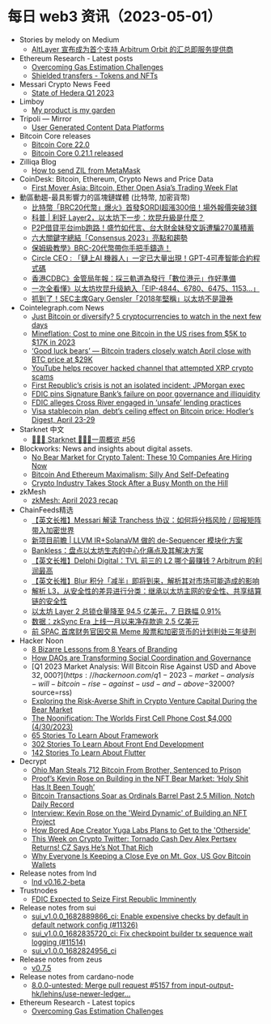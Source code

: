 # 每日 web3 资讯（2023-05-01）

- Stories by melody on Medium
  - [AltLayer 宣布成为首个支持 Arbitrum Orbit 的汇总即服务提供商](https://medium.com/@melody8848/altlayer-%E5%AE%A3%E5%B8%83%E6%88%90%E4%B8%BA%E9%A6%96%E4%B8%AA%E6%94%AF%E6%8C%81-arbitrum-orbit-%E7%9A%84%E6%B1%87%E6%80%BB%E5%8D%B3%E6%9C%8D%E5%8A%A1%E6%8F%90%E4%BE%9B%E5%95%86-f070260991ab?source=rss-bfc6f454c0f9------2)
- Ethereum Research - Latest posts
  - [Overcoming Gas Estimation Challenges](https://ethresear.ch/t/overcoming-gas-estimation-challenges/15463/1)
  - [Shielded transfers - Tokens and NFTs](https://ethresear.ch/t/shielded-transfers-tokens-and-nfts/15424/2)
- Messari Crypto News Feed
  - [State of Hedera Q1 2023](https://messari.io/article/state-of-hedera-q1-2023)
- Limboy
  - [My product is my garden](https://limboy.me/links/my-product-is-my-garden/)
- Tripoli — Mirror
  - [User Generated Content Data Platforms](https://mirror.xyz/dataalways.eth/ux4tGG82fgB8hE6SWXGk6nRFdQWa55lsNiK0ayXanik)
- Bitcoin Core releases
  - [Bitcoin Core 22.0](https://bitcoin.org/en/releases/22.0/)
  - [Bitcoin Core 0.21.1 released](https://bitcoin.org/en/releases/0.21.1/)
- Zilliqa Blog
  - [How to send ZIL from MetaMask](https://blog.zilliqa.com/how-to-send-zil-from-metamask/)
- CoinDesk: Bitcoin, Ethereum, Crypto News and Price Data
  - [First Mover Asia: Bitcoin, Ether Open Asia’s Trading Week Flat](https://www.coindesk.com/markets/2023/04/30/first-mover-asia-bitcoin-ether-open-asias-trading-week-flat/?utm_medium=referral&utm_source=rss&utm_campaign=headlines)
- 動區動趨-最具影響力的區塊鏈媒體 (比特幣, 加密貨幣)
  - [比特幣「BRC20代幣」爆火》首發$ORDI超漲300倍！場外報價突破3鎂](https://www.blocktempo.com/brc-20-token-ordi-otc-breaks-3-usdollar/)
  - [科普 | 利好 Layer2，以太坊下一步：坎昆升級是什麼？](https://www.blocktempo.com/what-is-cancun-upgrade-of-ethereum/)
  - [P2P借貸平台imb跑路！盛竹如代言、台大財金妹發文訴遭騙270萬積蓄](https://www.blocktempo.com/clients-of-p2p-lending-platform-imb-were-rugged/)
  - [六大關鍵字總結「Consensus 2023」亮點和趨勢](https://www.blocktempo.com/six-keywords-summarize-the-highlights-of-consensus-2023/)
  - [保姆級教學》BRC-20代幣帶你手把手鑄造！](https://www.blocktempo.com/brc20-token-minting-101-tutorial/)
  - [Circle CEO : 「鏈上AI 機器人」一定已大量出現！GPT-4可產智能合約程式碼](https://www.blocktempo.com/circel-ceo-says-already-be-proliferation-of-on-chain-ai-bots/)
  - [香港CDBC》金管局年報：採三軌道為發行「數位港元」作好準備](https://www.blocktempo.com/report-summary-hong-kong-ehkd-development/)
  - [一次全看懂》以太坊坎昆升级納入「EIP-4844、6780、6475、1153…」](https://www.blocktempo.com/cancun-upgrade-will-include-proposals-eip-4844-6780-6475-1153/)
  - [抓到了！SEC主席Gary Gensler「2018年堅稱」以太坊不是證券](https://www.blocktempo.com/sec-gary-gensler-says-ethereum-is-not-security-in-2018/)
- Cointelegraph.com News
  - [Just Bitcoin or diversify? 5 cryptocurrencies to watch in the next few days](https://cointelegraph.com/news/just-bitcoin-or-diversify-5-cryptocurrencies-to-watch-in-the-next-few-days)
  - [Mineflation: Cost to mine one Bitcoin in the US rises from $5K to $17K in 2023](https://cointelegraph.com/news/mineflation-cost-to-mine-one-bitcoin-in-the-us-rises-from-5k-to-17k-in-2023)
  - [‘Good luck bears’ — Bitcoin traders closely watch April close with BTC price at $29K](https://cointelegraph.com/news/good-luck-bears-bitcoin-traders-closely-watch-april-close-with-btc-price-at-29k)
  - [YouTube helps recover hacked channel that attempted XRP crypto scams](https://cointelegraph.com/news/youtube-helps-recover-hacked-channel-that-attempted-xrp-crypto-scams)
  - [First Republic’s crisis is not an isolated incident: JPMorgan exec](https://cointelegraph.com/news/first-republic-s-crisis-is-not-an-isolated-incident-suggests-jpmorgan-exec)
  - [FDIC pins Signature Bank’s failure on poor governance and illiquidity](https://cointelegraph.com/news/fdic-pins-signature-bank-s-failure-on-poor-governance-and-illiquidity)
  - [FDIC alleges Cross River engaged in ‘unsafe’ lending practices](https://cointelegraph.com/news/fdic-alleges-cross-river-engaged-in-unsafe-lending-practices)
  - [Visa stablecoin plan, debt’s ceiling effect on Bitcoin price: Hodler’s Digest, April 23-29](https://cointelegraph.com/magazine/visa-stablecoin-plan-debts-ceiling-effect-on-bitcoin-price-hodlers-digest-april-23-29/)
- Starknet 中文
  - [👩🏽‍🚀 Starknet 👨🏽‍🚀一周概览 #56](https://starknetzh.substack.com/p/starknet-56-805)
- Blockworks: News and insights about digital assets.
  - [No Bear Market for Crypto Talent: These 10 Companies Are Hiring Now](https://blockworks.co/news/crypto-talent-hiring-now)
  - [Bitcoin And Ethereum Maximalism: Silly And Self-Defeating](https://blockworks.co/news/bitcoin-ethereum-toxic-maximalism)
  - [Crypto Industry Takes Stock After a Busy Month on the Hill](https://blockworks.co/news/crypto-industry-takes-stock)
- zkMesh
  - [zkMesh: April 2023 recap](https://zkmesh.substack.com/p/zkmesh-april-2023-recap)
- ChainFeeds精选
  - [【英文长推】Messari 解读 Tranchess 协议：如何将分档风险 / 回报矩阵带入加密世界](https://twitter.com/messaricrypto/status/1652010449549021185)
  - [新项目前瞻 | LLVM IR+SolanaVM 做的 de-Sequencer 模块化方案](https://twitter.com/bamboobee5/status/1652094050160513025)
  - [Bankless：盘点以太坊生态的中心化痛点及其解决方案](https://www.bitpush.news/articles/4154025)
  - [【英文长推】Delphi Digital：TVL 前三的 L2 哪个最赚钱？Arbitrum 的利润最高](https://twitter.com/Delphi_Digital/status/1651980619847483393)
  - [【英文长推】Blur 积分「减半」即将到来，解析其对市场可能造成的影响](https://twitter.com/moritz_web3/status/1652295885655785472)
  - [解析 L3，从安全性的差异进行分类：继承以太坊主网的安全性、共享结算链的安全性](https://twitter.com/y_cryptoanalyst/status/1652345531904172032)
  - [以太坊 Layer 2 总锁仓量降至 94.5 亿美元，7 日跌幅 0.91%](https://l2beat.com/scaling/tvl)
  - [数据：zkSync Era 上线一月以来净存款逾 2.5 亿美元](https://twitter.com/nansen_ai/status/1651981577604444161)
  - [前 SPAC 首席财务官因交易 Meme 股票和加密货币的计划判处三年徒刑](https://www.bloomberg.com/news/articles/2023-04-28/ex-spac-cfo-gets-3-years-in-scheme-to-trade-meme-stocks-crypto)
- Hacker Noon
  - [8 Bizarre Lessons from 8 Years of Branding](https://hackernoon.com/8-bizarre-lessons-from-8-years-of-branding?source=rss)
  - [How DAOs are Transforming Social Coordination and Governance](https://hackernoon.com/how-daos-are-transforming-social-coordination-and-governance?source=rss)
  - [Q1 2023 Market Analysis: Will Bitcoin Rise Against USD and Above $32,000?](https://hackernoon.com/q1-2023-market-analysis-will-bitcoin-rise-against-usd-and-above-$32000?source=rss)
  - [Exploring the Risk-Averse Shift in Crypto Venture Capital During the Bear Market](https://hackernoon.com/exploring-the-risk-averse-shift-in-crypto-venture-capital-during-the-bear-market?source=rss)
  - [The Noonification: The Worlds First Cell Phone Cost $4,000 (4/30/2023)](https://hackernoon.com/4-30-2023-noonification?source=rss)
  - [65 Stories To Learn About Framework](https://hackernoon.com/65-stories-to-learn-about-framework?source=rss)
  - [302 Stories To Learn About Front End Development](https://hackernoon.com/302-stories-to-learn-about-front-end-development?source=rss)
  - [142 Stories To Learn About Flutter](https://hackernoon.com/142-stories-to-learn-about-flutter?source=rss)
- Decrypt
  - [Ohio Man Steals 712 Bitcoin From Brother, Sentenced to Prison](https://decrypt.co/138445/ohio-man-steals-712-bitcoin-from-brother-sentenced-to-prison)
  - [Proof’s Kevin Rose on Building in the NFT Bear Market: ‘Holy Shit Has It Been Tough’](https://decrypt.co/138446/proofs-kevin-rose-building-nft-bear-market-holy-shit-been-tough)
  - [Bitcoin Transactions Soar as Ordinals Barrel Past 2.5 Million, Notch Daily Record](https://decrypt.co/138438/bitcoin-transactions-soar-as-ordinals-barrell-past-2-5-million-notch-daily-record)
  - [Interview: Kevin Rose on the 'Weird Dynamic' of Building an NFT Project](https://decrypt.co/videos/interviews/rb2MhkWH/interview-kevin-rose-on-the-weird-dynamic-of-building-an-nft-project)
  - [How Bored Ape Creator Yuga Labs Plans to Get to the 'Otherside'](https://decrypt.co/138402/bored-ape-yacht-club-yuga-labs-otherside-playtest)
  - [This Week on Crypto Twitter: Tornado Cash Dev Alex Pertsev Returns! CZ Says He’s Not That Rich](https://decrypt.co/138409/this-week-on-crypto-twitter-tornado-cash-alex-pertsev-cz-rich)
  - [Why Everyone Is Keeping a Close Eye on Mt. Gox, US Gov Bitcoin Wallets](https://decrypt.co/138356/why-everyone-is-keeping-a-close-eye-on-mt-gox-us-gov-bitcoin-wallets)
- Release notes from lnd
  - [lnd v0.16.2-beta](https://github.com/lightningnetwork/lnd/releases/tag/v0.16.2-beta)
- Trustnodes
  - [FDIC Expected to Seize First Republic Imminently](https://www.trustnodes.com/2023/04/30/fdic-expected-to-seize-first-republic-imminently)
- Release notes from sui
  - [sui_v1.0.0_1682889866_ci: Enable expensive checks by default in default network config (#11326)](https://github.com/MystenLabs/sui/releases/tag/sui_v1.0.0_1682889866_ci)
  - [sui_v1.0.0_1682835720_ci: Fix checkpoint builder tx sequence wait logging (#11514)](https://github.com/MystenLabs/sui/releases/tag/sui_v1.0.0_1682835720_ci)
  - [sui_v1.0.0_1682824956_ci](https://github.com/MystenLabs/sui/releases/tag/sui_v1.0.0_1682824956_ci)
- Release notes from zeus
  - [v0.7.5](https://github.com/ZeusLN/zeus/releases/tag/v0.7.5)
- Release notes from cardano-node
  - [8.0.0-untested: Merge pull request #5157 from input-output-hk/lehins/use-newer-ledger…](https://github.com/input-output-hk/cardano-node/releases/tag/8.0.0-untested)
- Ethereum Research - Latest topics
  - [Overcoming Gas Estimation Challenges](https://ethresear.ch/t/overcoming-gas-estimation-challenges/15463)
